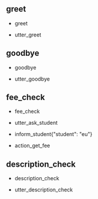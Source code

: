 ## greet 
* greet 
 - utter_greet 
 
## goodbye
* goodbye
 - utter_goodbye

## fee_check
* fee_check
 - utter_ask_student
* inform_student{"student": "eu"}
 - action_get_fee

## description_check
* description_check
 - utter_description_check
 
